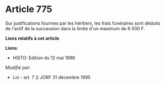# Article 775

Sur justifications fournies par les héritiers, les frais funéraires sont déduits de l'actif de la succession dans la limite
d'un maximum de 6 000 F.

**Liens relatifs à cet article**

**Liens**:

  - HISTO: Edition du 12 mai 1996

_Modifié par_:

  - Loi - art. 7 () JORF 31 décembre 1995
